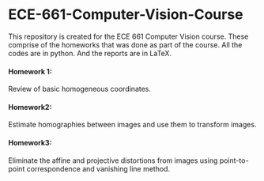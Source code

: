 # ECE-661-Computer-Vision-Course
This repository is created for the ECE 661 Computer Vision course.
These comprise of the homeworks that was done as part of the course.
All the codes are in python. And the reports are in LaTeX.

#### Homework 1:
Review of basic homogeneous coordinates.

#### Homework2:
Estimate homographies between images and use them to transform images.

#### Homework3:
Eliminate the affine and projective distortions from images using point-to-point correspondence and vanishing line method.
